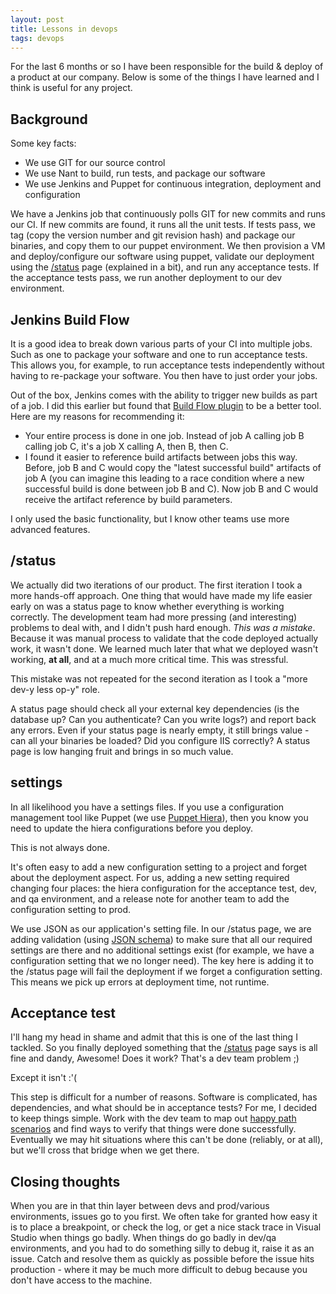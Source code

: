 ```yaml
---
layout: post
title: Lessons in devops
tags: devops
---
```


For the last 6 months or so I have been responsible for the build & deploy of a product at our company. Below is some of the things I have learned and I think is useful for any project.

## Background

Some key facts:

* We use GIT for our source control
* We use Nant to build, run tests, and package our software
* We use Jenkins and Puppet for continuous integration, deployment and configuration

We have a Jenkins job that continuously polls GIT for new commits and runs our CI. If new commits are found, it runs all the unit tests. If tests pass, we tag (copy the version number and git revision hash) and package our binaries, and copy them to our puppet environment. We then provision a VM and deploy/configure our software using puppet, validate our deployment using the [/status] page (explained in a bit), and run any acceptance tests. If the acceptance tests pass, we run another deployment to our dev environment.

## Jenkins Build Flow

It is a good idea to break down various parts of your CI into multiple jobs. Such as one to package your software and one to run acceptance tests. This allows you, for example, to run acceptance tests independently without having to re-package your software. You then have to just order your jobs.

Out of the box, Jenkins comes with the ability to trigger new builds as part of a job. I did this earlier but found that [Build Flow plugin] to be a better tool. Here are my reasons for recommending it:

* Your entire process is done in one job. Instead of job A calling job B calling job C, it's a job X calling A, then B, then C.
* I found it easier to reference build artifacts between jobs this way. Before, job B and C would copy the "latest successful build" artifacts of job A (you can imagine this leading to a race condition where a new successful build is done between job B and C). Now job B and C would receive the artifact reference by build parameters.

I only used the basic functionality, but I know other teams use more advanced features.

## /status

We actually did two iterations of our product. The first iteration I took a more hands-off approach. One thing that would have made my life easier early on was a status page to know whether everything is working correctly. The development team had more pressing (and interesting) problems to deal with, and I didn't push hard enough. *This was a mistake*. Because it was manual process to validate that the code deployed actually work, it wasn't done. We learned much later that what we deployed wasn't working, **at all**, and at a much more critical time. This was stressful.

This mistake was not repeated for the second iteration as I took a "more dev-y less op-y" role.

A status page should check all your external key dependencies (is the database up? Can you authenticate? Can you write logs?) and report back any errors. Even if your status page is nearly empty, it still brings value - can all your binaries be loaded? Did you configure IIS correctly? A status page is low hanging fruit and brings in so much value.

## settings

In all likelihood you have a settings files. If you use a configuration management tool like Puppet (we use [Puppet Hiera][hiera]), then you know you need to update the hiera configurations before you deploy.

This is not always done.

It's often easy to add a new configuration setting to a project and forget about the deployment aspect. For us, adding a new setting required changing four places: the hiera configuration for the acceptance test, dev, and qa environment, and a release note for another team to add the configuration setting to prod.

We use JSON as our application's setting file. In our /status page, we are adding validation (using [JSON schema][json-schema]) to make sure that all our required settings are there and no additional settings exist (for example, we have a configuration setting that we no longer need). The key here is adding it to the /status page will fail the deployment if we forget a configuration setting. This means we pick up errors at deployment time, not runtime.

## Acceptance test

I'll hang my head in shame and admit that this is one of the last thing I tackled. So you finally deployed something that the [/status] page says is all fine and dandy, Awesome! Does it work? That's a dev team problem ;)

Except it isn't :'(

This step is difficult for a number of reasons. Software is complicated, has dependencies, and what should be in acceptance tests? For me, I decided to keep things simple. Work with the dev team to map out [happy path scenarios] and find ways to verify that things were done successfully. Eventually we may hit situations where this can't be done (reliably, or at all), but we'll cross that bridge when we get there.

## Closing thoughts

When you are in that thin layer between devs and prod/various environments, issues go to you first. We often take for granted how easy it is to place a breakpoint, or check the log, or get a nice stack trace in Visual Studio when things go badly. When things do go badly in dev/qa environments, and you had to do something silly to debug it, raise it as an issue. Catch and resolve them as quickly as possible before the issue hits production - where it may be much more difficult to debug because you don't have access to the machine.

[hiera]: https://docs.puppetlabs.com/hiera/latest/
[json-schema]: http://json-schema.org/
[happy path scenarios]: https://geeking.glassdoor.com/testing-beyond-the-happy-path/
[Build Flow plugin]: https://wiki.jenkins-ci.org/display/JENKINS/Build+Flow+Plugin
[/status]: #status
